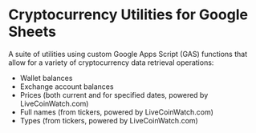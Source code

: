 # Cryptocurrency Utilities for Google Sheets

A suite of utilities using custom Google Apps Script (GAS) functions that allow for a variety of cryptocurrency data retrieval operations:

* Wallet balances
* Exchange account balances
* Prices (both current and for specified dates, powered by LiveCoinWatch.com)
* Full names (from tickers, powered by LiveCoinWatch.com)
* Types (from tickers, powered by LiveCoinWatch.com)
